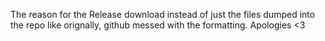 The reason for the Release download instead of just the files dumped into the repo like orignally, github messed with the formatting. Apologies <3 
